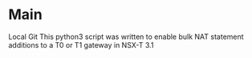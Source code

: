 # Main
Local Git 
This python3 script was written to enable bulk NAT statement additions to a T0 or T1 gateway in NSX-T 3.1
